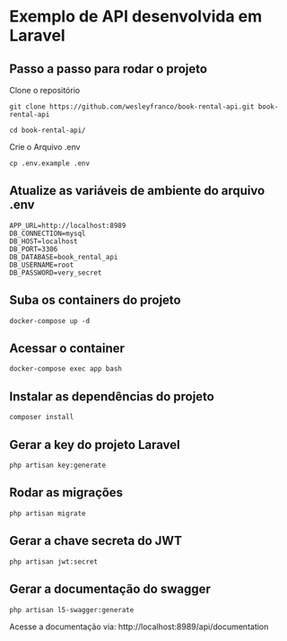 # Exemplo de API desenvolvida em Laravel

## Passo a passo para rodar o projeto
<p>Clone o repositório</p>

```
git clone https://github.com/wesleyfranco/book-rental-api.git book-rental-api
```

```
cd book-rental-api/
```
<p>Crie o Arquivo .env</p>

```
cp .env.example .env
```
## Atualize as variáveis de ambiente do arquivo .env

```
APP_URL=http://localhost:8989
DB_CONNECTION=mysql
DB_HOST=localhost
DB_PORT=3306
DB_DATABASE=book_rental_api
DB_USERNAME=root
DB_PASSWORD=very_secret
```

## Suba os containers do projeto
```
docker-compose up -d
```

## Acessar o container
```
docker-compose exec app bash
```

## Instalar as dependências do projeto
```
composer install
```

## Gerar a key do projeto Laravel
```
php artisan key:generate
```
## Rodar as migrações
```
php artisan migrate
```
## Gerar a chave secreta do JWT
```
php artisan jwt:secret
```
## Gerar a documentação do swagger
```
php artisan l5-swagger:generate
```
<p>Acesse a documentação via: http://localhost:8989/api/documentation</p>